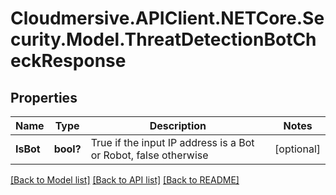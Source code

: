 # Cloudmersive.APIClient.NETCore.Security.Model.ThreatDetectionBotCheckResponse
## Properties

Name | Type | Description | Notes
------------ | ------------- | ------------- | -------------
**IsBot** | **bool?** | True if the input IP address is a Bot or Robot, false otherwise | [optional] 

[[Back to Model list]](../README.md#documentation-for-models) [[Back to API list]](../README.md#documentation-for-api-endpoints) [[Back to README]](../README.md)

